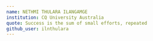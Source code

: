 ```yaml
---
name: NETHMI THULARA ILANGAMGE
institution: CQ University Australia
quote: Success is the sum of small efforts, repeated
github_user: ilnthulara
---
```

